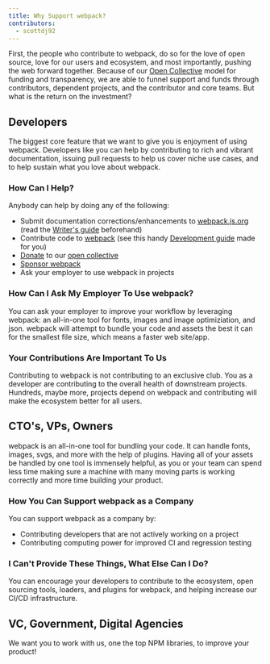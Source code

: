 ```yaml
---
title: Why Support webpack?
contributors:
  - scottdj92
---
```


First, the people who contribute to webpack, do so for the love of open source, love for our users and ecosystem, and most importantly, pushing the web forward together. Because of our [Open Collective](http://opencollective.com/webpack) model for funding and transparency, we are able to funnel support and funds through contributors, dependent projects, and the contributor and core teams. But what is the return on the investment?


## Developers

The biggest core feature that we want to give you is enjoyment of using webpack. Developers like you can help by contributing to rich and vibrant documentation, issuing pull requests to help us cover niche use cases, and to help sustain what you love about webpack.


### How Can I Help?

Anybody can help by doing any of the following:

*   Submit documentation corrections/enhancements to [webpack.js.org](https://github.com/webpack/webpack.js.org) (read the [Writer's guide](/writers-guide) beforehand)
*   Contribute code to [webpack](https://github.com/webpack/webpack) (see this handy [Development guide](/development/) made for you)
*   [Donate](https://opencollective.com/webpack/donate) to our [open collective](https://opencollective.com/webpack)
*   [Sponsor webpack](https://opencollective.com/webpack#support)
*   Ask your employer to use webpack in projects


### How Can I Ask My Employer To Use webpack?

You can ask your employer to improve your workflow by leveraging webpack: an all-in-one tool for fonts, images and image optimiziation, and json. webpack will attempt to bundle your code and assets the best it can for the smallest file size, which means a faster web site/app.


### Your Contributions Are Important To Us

Contributing to webpack is not contributing to an exclusive club. You as a developer are contributing to the overall health of downstream projects. Hundreds, maybe more, projects depend on webpack and contributing will make the ecosystem better for all users.


## CTO's, VPs, Owners

<!-- ### You Can Help Too!
(Add slides here regarding monetary value/dev time/tooling) -->

webpack is an all-in-one tool for bundling your code. It can handle fonts, images, svgs, and more with the help of plugins. Having all of your assets be handled by one tool is immensely helpful, as you or your team can spend less time making sure a machine with many moving parts is working correctly and more time building your product.


### How You Can Support webpack as a Company

You can support webpack as a company by:

*   Contributing developers that are not actively working on a project
*   Contributing computing power for improved CI and regression testing


### I Can't Provide These Things, What Else Can I Do?

You can encourage your developers to contribute to the ecosystem, open sourcing tools, loaders, and plugins for webpack, and helping increase our CI/CD infrastructure.


## VC, Government, Digital Agencies

We want you to work with us, one the top NPM libraries, to improve your product!

<!-- 
### Sales Pitch
(add slides here) 
-->
